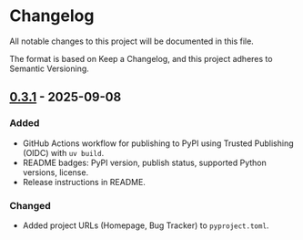 # Changelog

All notable changes to this project will be documented in this file.

The format is based on Keep a Changelog, and this project adheres to Semantic Versioning.

## [0.3.1] - 2025-09-08
### Added
- GitHub Actions workflow for publishing to PyPI using Trusted Publishing (OIDC) with `uv build`.
- README badges: PyPI version, publish status, supported Python versions, license.
- Release instructions in README.

### Changed
- Added project URLs (Homepage, Bug Tracker) to `pyproject.toml`.

[0.3.1]: https://github.com/cogna-public/streetmanager/releases/tag/v0.3.1
